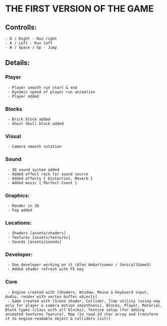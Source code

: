 # THE FIRST VERSION OF THE GAME

## Controlls:
    - D / Right - Run right
    - A / Left - Run left
    - W / Space / Up - Jump

## Details:
###   Player
     - Player smooth run start & end
     - Dynamic speed of player run animation
     - Player added
###   Blocks
     - Brick block added
     - Ghost Skull block added
###   Visual
     - Camera smooth rotation
###   Sound
     - 3D sound system added
     - Added effect rack for sound source
     - Added effects { Distortion, Reverb }
     - Added music { Perfect Count }
###   Graphics:
     - Render in 3D
     - Fog added
###   Locations:
     - Shaders [assets/shaders]
     - Textures [assets/textures]
     - Sounds [assets/sounds]
###   Developer:
     - One developer working on it (Alex Ambartsumov / SonicallGameX)
     - Added shader refresh with F5 key
###   Core
     - Engine created with [Shaders, Window, Mouse & Keyboard input, Audio, render with vertex buffer objects]
     - Game created with [Scene shader, Collider, Time utility (using now only for player & camera motion smoothness), Blocks, Player, Material, Block types (class with all blocks), Texture setup (for adding animated textures feature), Map (to read 2d char array and transform it to engine-readable object & colliders list)]
